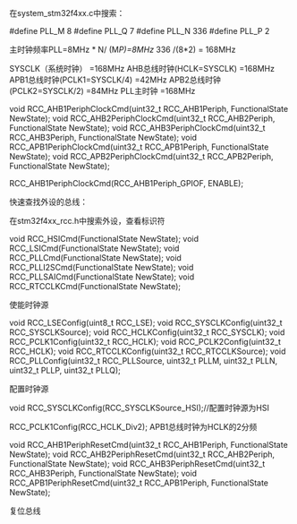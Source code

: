 在system_stm32f4xx.c中搜索：

#define PLL_M 8
#define PLL_Q 7
#define PLL_N 336
#define PLL_P 2

主时钟频率PLL=8MHz * N/ (M*P)=8MHz* 336 /(8*2) = 168MHz



SYSCLK（系统时钟） =168MHz
AHB总线时钟(HCLK=SYSCLK) =168MHz
APB1总线时钟(PCLK1=SYSCLK/4) =42MHz
APB2总线时钟(PCLK2=SYSCLK/2) =84MHz
PLL主时钟 =168MHz

void RCC_AHB1PeriphClockCmd(uint32_t RCC_AHB1Periph, FunctionalState NewState);
void RCC_AHB2PeriphClockCmd(uint32_t RCC_AHB2Periph, FunctionalState NewState);
void RCC_AHB3PeriphClockCmd(uint32_t RCC_AHB3Periph, FunctionalState NewState);
void RCC_APB1PeriphClockCmd(uint32_t RCC_APB1Periph, FunctionalState NewState);
void RCC_APB2PeriphClockCmd(uint32_t RCC_APB2Periph, FunctionalState NewState);



RCC_AHB1PeriphClockCmd(RCC_AHB1Periph_GPIOF, ENABLE);



快速查找外设的总线：

在stm32f4xx_rcc.h中搜索外设，查看标识符



void RCC_HSICmd(FunctionalState NewState);
void RCC_LSICmd(FunctionalState NewState);
void RCC_PLLCmd(FunctionalState NewState);
void RCC_PLLI2SCmd(FunctionalState NewState);
void RCC_PLLSAICmd(FunctionalState NewState);
void RCC_RTCCLKCmd(FunctionalState NewState);

使能时钟源



void RCC_LSEConfig(uint8_t RCC_LSE);
void RCC_SYSCLKConfig(uint32_t RCC_SYSCLKSource);
void RCC_HCLKConfig(uint32_t RCC_SYSCLK);
void RCC_PCLK1Config(uint32_t RCC_HCLK);
void RCC_PCLK2Config(uint32_t RCC_HCLK);
void RCC_RTCCLKConfig(uint32_t RCC_RTCCLKSource);
void RCC_PLLConfig(uint32_t RCC_PLLSource, uint32_t PLLM,
uint32_t PLLN, uint32_t PLLP, uint32_t PLLQ);

配置时钟源

void RCC_SYSCLKConfig(RCC_SYSCLKSource_HSI);//配置时钟源为HSI

RCC_PCLK1Config(RCC_HCLK_Div2); APB1总线时钟为HCLK的2分频



void RCC_AHB1PeriphResetCmd(uint32_t RCC_AHB1Periph, FunctionalState NewState);
void RCC_AHB2PeriphResetCmd(uint32_t RCC_AHB2Periph, FunctionalState NewState);
void RCC_AHB3PeriphResetCmd(uint32_t RCC_AHB3Periph, FunctionalState NewState);
void RCC_APB1PeriphResetCmd(uint32_t RCC_APB1Periph, FunctionalState NewState);

复位总线
